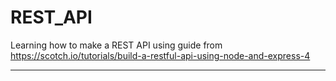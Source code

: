 # REST_API
Learning how to make a REST API using guide from https://scotch.io/tutorials/build-a-restful-api-using-node-and-express-4

---
